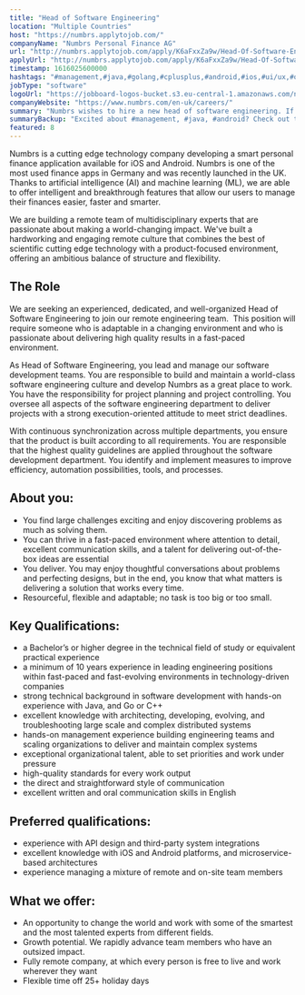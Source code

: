 ```yaml
---
title: "Head of Software Engineering"
location: "Multiple Countries"
host: "https://numbrs.applytojob.com/"
companyName: "Numbrs Personal Finance AG"
url: "http://numbrs.applytojob.com/apply/K6aFxxZa9w/Head-Of-Software-Engineering-Remote"
applyUrl: "http://numbrs.applytojob.com/apply/K6aFxxZa9w/Head-Of-Software-Engineering-Remote"
timestamp: 1616025600000
hashtags: "#management,#java,#golang,#cplusplus,#android,#ios,#ui/ux,#office,#finance,#English"
jobType: "software"
logoUrl: "https://jobboard-logos-bucket.s3.eu-central-1.amazonaws.com/numbrs-personal-finance-ag"
companyWebsite: "https://www.numbrs.com/en-uk/careers/"
summary: "Numbrs wishes to hire a new head of software engineering. If you have 10 years experience in leading engineering positions within fast-paced and fast-evolving environments in technology-driven companies, consider applying."
summaryBackup: "Excited about #management, #java, #android? Check out this job post!"
featured: 8
---
```


Numbrs is a cutting edge technology company developing a smart personal finance application available for iOS and Android. Numbrs is one of the most used finance apps in Germany and was recently launched in the UK. Thanks to artificial intelligence (AI) and machine learning (ML), we are able to offer intelligent and breakthrough features that allow our users to manage their finances easier, faster and smarter.

We are building a remote team of multidisciplinary experts that are passionate about making a world-changing impact. We've built a hardworking and engaging remote culture that combines the best of scientific cutting edge technology with a product-focused environment, offering an ambitious balance of structure and flexibility.

## The Role

We are seeking an experienced, dedicated, and well-organized Head of Software Engineering to join our remote engineering team.  This position will require someone who is adaptable in a changing environment and who is passionate about delivering high quality results in a fast-paced environment.

As Head of Software Engineering, you lead and manage our software development teams. You are responsible to build and maintain a world-class software engineering culture and develop Numbrs as a great place to work. You have the responsibility for project planning and project controlling. You oversee all aspects of the software engineering department to deliver projects with a strong execution-oriented attitude to meet strict deadlines.

With continuous synchronization across multiple departments, you ensure that the product is built according to all requirements. You are responsible that the highest quality guidelines are applied throughout the software development department. You identify and implement measures to improve efficiency, automation possibilities, tools, and processes. 

## About you:

*   You find large challenges exciting and enjoy discovering problems as much as solving them.
*   You can thrive in a fast-paced environment where attention to detail, excellent communication skills, and a talent for delivering out-of-the-box ideas are essential
*   You deliver. You may enjoy thoughtful conversations about problems and perfecting designs, but in the end, you know that what matters is delivering a solution that works every time.
*   Resourceful, flexible and adaptable; no task is too big or too small.

## Key Qualifications:

*   a Bachelor’s or higher degree in the technical field of study or equivalent practical experience
*   a minimum of 10 years experience in leading engineering positions within fast-paced and fast-evolving environments in technology-driven companies
*   strong technical background in software development with hands-on experience with Java, and Go or C++
*   excellent knowledge with architecting, developing, evolving, and troubleshooting large scale and complex distributed systems
*   hands-on management experience building engineering teams and scaling organizations to deliver and maintain complex systems
*   exceptional organizational talent, able to set priorities and work under pressure
*   high-quality standards for every work output
*   the direct and straightforward style of communication
*   excellent written and oral communication skills in English

## Preferred qualifications:

*   experience with API design and third-party system integrations
*   excellent knowledge with iOS and Android platforms, and microservice-based architectures
*   experience managing a mixture of remote and on-site team members

## What we offer:

*   An opportunity to change the world and work with some of the smartest and the most talented experts from different fields. 
*   Growth potential. We rapidly advance team members who have an outsized impact. 
*   Fully remote company, at which every person is free to live and work wherever they want
*   Flexible time off 25+ holiday days
